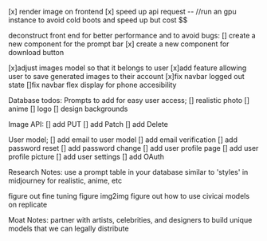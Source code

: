 [x] render image on frontend
[x] speed up api request -- //run an gpu instance to avoid cold boots and speed up but cost $$

deconstruct front end for better performance and to avoid bugs:
[] create a new component for the prompt bar
[x] create a new component for download button

[x]adjust images model so that it belongs to user
[x]add feature allowing user to save generated images to their account
[x]fix navbar logged out state
[]fix navbar flex display for phone accesibility

Database todos:
Prompts to add for easy user access;
[] realistic photo
[] anime
[] logo
[] design backgrounds

Image API:
[] add PUT
[] add Patch
[] add Delete

User model;
[] add email to user model
[] add email verification
[] add password reset
[] add password change
[] add user profile page
[] add user profile picture
[] add user settings
[] add OAuth

Research Notes:
 use a prompt table in your database similar to 'styles' in midjourney for realistic, anime, etc

figure out fine tuning
figure img2img
figure out how to use civicai models on replicate


Moat Notes:
partner with artists, celebrities, and designers to build unique models that we can legally distribute